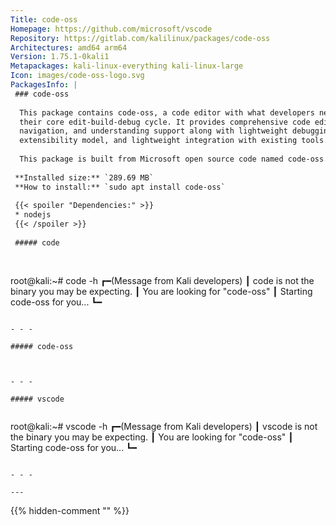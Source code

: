 ```yaml
---
Title: code-oss
Homepage: https://github.com/microsoft/vscode
Repository: https://gitlab.com/kalilinux/packages/code-oss
Architectures: amd64 arm64
Version: 1.75.1-0kali1
Metapackages: kali-linux-everything kali-linux-large 
Icon: images/code-oss-logo.svg
PackagesInfo: |
 ### code-oss
 
  This package contains code-oss, a code editor with what developers need for
  their core edit-build-debug cycle. It provides comprehensive code editing,
  navigation, and understanding support along with lightweight debugging, a rich
  extensibility model, and lightweight integration with existing tools.
   
  This package is built from Microsoft open source code named code-oss.
 
 **Installed size:** `289.69 MB`  
 **How to install:** `sudo apt install code-oss`  
 
 {{< spoiler "Dependencies:" >}}
 * nodejs
 {{< /spoiler >}}
 
 ##### code
 
 
 ```
 root@kali:~# code -h
 ┏━(Message from Kali developers)
 ┃ code is not the binary you may be expecting.
 ┃ You are looking for \"code-oss\"
 ┃ Starting code-oss for you...
 ┗━
 ```
 
 - - -
 
 ##### code-oss
 
 
 
 - - -
 
 ##### vscode
 
 
 ```
 root@kali:~# vscode -h
 ┏━(Message from Kali developers)
 ┃ vscode is not the binary you may be expecting.
 ┃ You are looking for \"code-oss\"
 ┃ Starting code-oss for you...
 ┗━
 ```
 
 - - -
 
---
```

{{% hidden-comment "<!--Do not edit anything above this line-->" %}}
